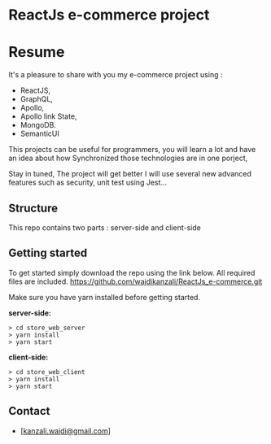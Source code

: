 # ReactJs e-commerce project
# Resume
It's a pleasure to share with you my e-commerce project using :
- ReactJS,
- GraphQL,
- Apollo, 
- Apollo link State,
- MongoDB.
- SemanticUI

This projects can be useful for programmers, you will learn a lot and have an idea about how Synchronized those technologies are in one porject,

Stay in tuned, The project will get better I will use several new advanced features such as security, unit test using Jest...

## Structure
This repo contains two parts : server-side and client-side

## Getting started
To get started simply download the repo using the link below. All required files are included.
https://github.com/wajdikanzali/ReactJs_e-commerce.git

Make sure you have yarn installed before getting started.

**server-side:**
```
> cd store_web_server
> yarn install
> yarn start
```

**client-side:**
```
> cd store_web_client
> yarn install
> yarn start
```

## Contact

- [kanzali.wajdi@gmail.com]